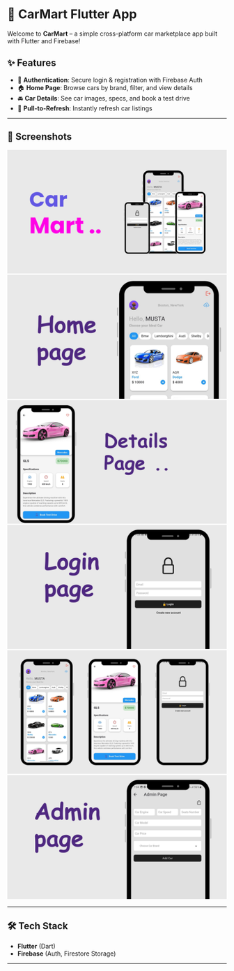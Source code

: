 # 🚗 CarMart Flutter App

Welcome to **CarMart** – a simple cross-platform car marketplace app built with Flutter and Firebase! 

## ✨ Features

- 🔐 **Authentication**: Secure login & registration with Firebase Auth
- 🏠 **Home Page**: Browse cars by brand, filter, and view details
- 🚘 **Car Details**: See car images, specs, and book a test drive
- 🔄 **Pull-to-Refresh**: Instantly refresh car listings

---

## 📸 Screenshots

 
 
![](assets/screenshots/1.png) 
![](assets/screenshots/2.png) 
![](assets/screenshots/3.png)
![](assets/screenshots/4.png) 
![](assets/screenshots/5.png) 
![](assets/screenshots/6.png) 

---

## 🛠️ Tech Stack

- **Flutter** (Dart)
- **Firebase** (Auth, Firestore Storage)
 

---


